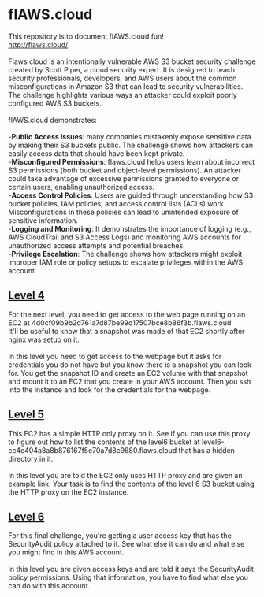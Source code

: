 # flAWS.cloud
This repository is to document flAWS.cloud fun!
<br>
http://flaws.cloud/
<br>
<br>
Flaws.cloud is an intentionally vulnerable AWS S3 bucket security challenge created by Scott Piper, a cloud security expert. It is designed to teach security professionals, developers, and AWS users about the common misconfigurations in Amazon S3 that can lead to security vulnerabilities. The challenge highlights various ways an attacker could exploit poorly configured AWS S3 buckets. 
<br>
<br>
flAWS.cloud demonstrates:
<br>
<br>
-**Public Access Issues**: many companies mistakenly expose sensitive data by making their S3 buckets public. The challenge shows how attackers can easily access data that should have been kept private. 
<br>
-**Misconfigured Permissions**: flaws.cloud helps users learn about incorrect S3 permissions (both bucket and object-level permissions). An attacker could take advantage of excessive permissions granted to everyone or certain users, enabling unauthorized access.
<br>
-**Access Control Policies**: Users are guided through understanding how S3 bucket policies, IAM policies, and access control lists (ACLs) work. Misconfigurations in these policies can lead to unintended exposure of sensitive information.
<br>
-**Logging and Monitoring**: It demonstrates the importance of logging (e.g., AWS CloudTrail and S3 Access Logs) and monitoring AWS accounts for unauthorized access attempts and potential breaches.
<br>
-**Privilege Escalation**: The challenge shows how attackers might exploit improper IAM role or policy setups to escalate privileges within the AWS account.
<br>


## [Level 4](https://github.com/Judewakim/flAWS.cloud/blob/main/level4.md)

For the next level, you need to get access to the web page running on an EC2 at 4d0cf09b9b2d761a7d87be99d17507bce8b86f3b.flaws.cloud
<br>
It'll be useful to know that a snapshot was made of that EC2 shortly after nginx was setup on it.
<br>
<br>
In this level you need to get access to the webpage but it asks for credentials you do not have but you know there is a snapshot you can look for. You get the snapshot ID and create an EC2 volume with that snapshot and mount it to an EC2 that you create in your AWS account. Then you ssh into the instance and look for the credentials for the webpage.
<br>

## [Level 5](https://github.com/Judewakim/flAWS.cloud/blob/main/level5.md)

This EC2 has a simple HTTP only proxy on it. See if you can use this proxy to figure out how to list the contents of the level6 bucket at level6-cc4c404a8a8b876167f5e70a7d8c9880.flaws.cloud that has a hidden directory in it.
<br>
<br>
In this level you are told the EC2 only uses HTTP proxy and are given an example link. Your task is to find the contents of the level 6 S3 bucket using the HTTP proxy on the EC2 instance.
<br>

## [Level 6](https://github.com/Judewakim/flAWS.cloud/blob/main/level6.md)

For this final challenge, you're getting a user access key that has the SecurityAudit policy attached to it. See what else it can do and what else you might find in this AWS account.
<br>
<br>
In this level you are given access keys and are told it says the SecurityAudit policy permissions. Using that information, you have to find what else you can do with this account.
<br>
